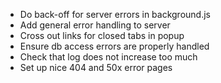 * Do back-off for server errors in background.js
* Add general error handling to server
* Cross out links for closed tabs in popup
* Ensure db access errors are properly handled
* Check that log does not increase too much
* Set up nice 404 and 50x error pages
